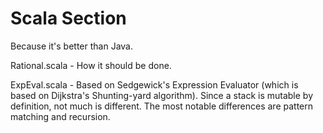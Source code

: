 Scala Section
=============

Because it's better than Java.

Rational.scala - How it should be done.

ExpEval.scala - Based on Sedgewick's Expression Evaluator (which is based on Dijkstra's Shunting-yard algorithm).
Since a stack is mutable by definition, not much is different. The most notable differences are pattern matching and recursion.
